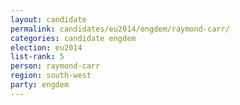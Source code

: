 ```yaml
---
layout: candidate
permalink: candidates/eu2014/engdem/raymond-carr/
categories: candidate engdem
election: eu2014
list-rank: 5
person: raymond-carr
region: south-west
party: engdem
---
```

